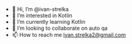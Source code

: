 - 👋 Hi, I’m @ivan-strelka
- 👀 I’m interested in Kotlin
- 🌱 I’m currently learning Kotlin
- 💞️ I’m looking to collaborate on auto qa
- 📫 How to reach me ivan.strelka2@gmail.com

<!---
ivan-strelka/ivan-strelka is a ✨ special ✨ repository because its `README.md` (this file) appears on your GitHub profile.
You can click the Preview link to take a look at your changes.
--->
